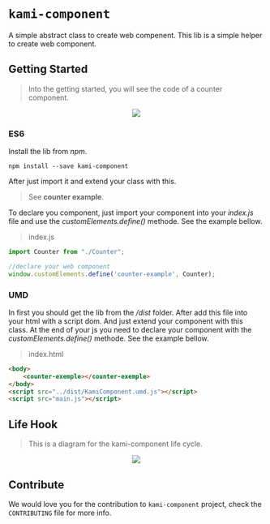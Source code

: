 # `kami-component`

A simple abstract class to create web compenent.
This lib is a simple helper to create web component.

## Getting Started

>Into the getting started, you will see the code of a counter component.

<p align="center">
  <img  src="https://emilienleroy.fr/assets/counter.gif">
</p>

### ES6

Install the lib from *npm*.

```
npm install --save kami-component
```

After just import it and extend your class with this.

> See **counter example**.


To declare you component, just import your component into your *index.js* file and use the *customElements.define()* methode. See the example bellow.

>index.js
```js
import Counter from "./Counter";

//declare your web component
window.customElements.define('counter-example', Counter);
```


### UMD

In first you should get the lib from the */dist* folder. 
After add this file into your html with a script dom.
And just extend your component with this class.
At the end of your js you need to declare your component with the *customElements.define()* methode.
See the example bellow. 

>index.html
```html
<body>
    <counter-exemple></counter-exemple>
</body>
<script src="../dist/KamiComponent.umd.js"></script>
<script src="main.js"></script>
```

## Life Hook

> This is a diagram for the kami-component life cycle.

<p align="center">
  <img  src="https://raw.githubusercontent.com/Kamiapp-fr/kami-component/master/.github/lifecycle.png">
</p>


## Contribute

We would love you for the contribution to ``kami-component`` project, check the ``CONTRIBUTING`` file for more info.